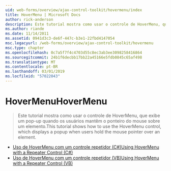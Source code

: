 ```yaml
---
uid: web-forms/overview/ajax-control-toolkit/hovermenu/index
title: HoverMenu | Microsoft Docs
author: rick-anderson
description: Este tutorial mostra como usar o controle de HoverMenu, que exibe um pop-up quando os usuários mantêm o ponteiro do mouse sobre um elemento.
ms.author: riande
ms.date: 11/14/2011
ms.assetid: 0941d3c3-de6f-447c-b3e1-22fbd4147054
msc.legacyurl: /web-forms/overview/ajax-control-toolkit/hovermenu
msc.type: chapter
ms.openlocfilehash: 0c7a5f7f4c4703d55c8ec3ab3ee3098258416864
ms.sourcegitcommit: 24b1f6decbb17bb22a45166e5fdb0845c65af498
ms.translationtype: MT
ms.contentlocale: pt-BR
ms.lasthandoff: 03/01/2019
ms.locfileid: "57022043"
---
```

<a name="hovermenu"></a><span data-ttu-id="185bb-103">HoverMenu</span><span class="sxs-lookup"><span data-stu-id="185bb-103">HoverMenu</span></span>
====================
> <span data-ttu-id="185bb-104">Este tutorial mostra como usar o controle de HoverMenu, que exibe um pop-up quando os usuários mantêm o ponteiro do mouse sobre um elemento.</span><span class="sxs-lookup"><span data-stu-id="185bb-104">This tutorial shows how to use the HoverMenu control, which displays a popup when users hold the mouse pointer over an element.</span></span>


- [<span data-ttu-id="185bb-105">Uso de HoverMenu com um controle repetidor (C#)</span><span class="sxs-lookup"><span data-stu-id="185bb-105">Using HoverMenu with a Repeater Control (C#)</span></span>](using-hovermenu-with-a-repeater-control-cs.md)
- [<span data-ttu-id="185bb-106">Uso de HoverMenu com um controle repetidor (VB)</span><span class="sxs-lookup"><span data-stu-id="185bb-106">Using HoverMenu with a Repeater Control (VB)</span></span>](using-hovermenu-with-a-repeater-control-vb.md)

